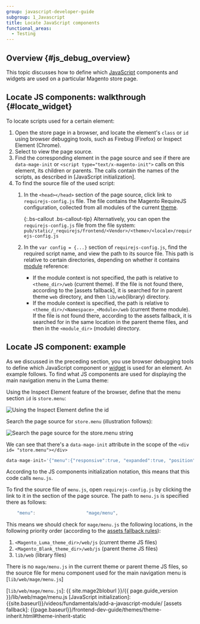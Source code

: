 ```yaml
---
group: javascript-developer-guide
subgroup: 1_Javascript
title: Locate JavaScript components
functional_areas:
  - Testing
---
```


## Overview {#js_debug_overview}

This topic discusses how to define which [JavaScript](https://glossary.magento.com/javascript) components and widgets are used on a particular Magento store page.

## Locate JS components: walkthrough {#locate_widget}

To locate scripts used for a certain element:

1. Open the store page in a browser, and locate the element\'s `class` or `id` using browser debugging tools, such as Firebug (Firefox) or Inspect Element (Chrome).
1. Select to view the page source.
1. Find the corresponding element in the page source and see if there are `data-mage-init` or `<script type="text/x-magento-init">` calls on this element, its children or parents. The calls contain the names of the scripts, as described in [JavaScript initialization].
1. To find the source file of the used script:
   1. In the `<head></head>` section of the page source, click link to `requirejs-config.js` file. The file contains the Magento RequireJS configuration, collected from all modules of the current [theme](https://glossary.magento.com/theme).

      {:.bs-callout .bs-callout-tip}
      Alternatively, you can open the `requirejs-config.js` file from the file system: `pub/static/_requirejs/frontend/<Vendor>/<theme>/<locale>/requirejs-config.js`

   1. In the `var config = {...}` section of `requirejs-config.js`, find the required script name, and view the path to its source file. This path is relative to certain directories, depending on whether it contains [module](https://glossary.magento.com/module) reference:
      -  If the module context is not specified, the path is relative to `<theme_dir>/web` (current theme). If the file is not found there, according to the [assets fallback], it is searched for in parent theme `web` directory, and then `lib/web`(library) directory.
      -  If the module context is specified, the path is relative to `<theme_dir>/<Namespace>_<Module>/web` (current theme module). If the file is not found there, according to the assets fallback, it is searched for in the same location in the parent theme files, and then in the `<module_dir>` (module) directory.

## Locate JS component: example

As we discussed in the preceding section, you use browser debugging tools to define which JavaScript component or [widget](https://glossary.magento.com/widget) is used for an element. An example follows. To find what JS components are used for displaying the main navigation menu in the Luma theme:

Using the Inspect Element feature of the browser, define that the menu section `id` is `store.menu`:

![Using the Inspect Element define the id]

Search the page source for `store.menu` (illustration follows):

![Search the page source for the store.menu string]

We can see that there\'s a `data-mage-init` attribute in the scope of the `<div id= "store.menu"></div>`

```js
data-mage-init='{"menu":{"responsive":true, "expanded":true, "position":{"my":"left top","at":"left bottom"}}}
```

According to the JS components initialization notation, this means that this code calls `menu.js`.

To find the source file of `menu.js`, open `requirejs-config.js` by clicking the link to it in the section of the page source. The path to `menu.js` is specified there as follows:

```js
    "menu":                   "mage/menu",
```

This means we should check for `mage/menu.js` the following locations, in the following priority order (according to the [assets fallback rules]):

1. `<Magento_Luma_theme_dir>/web/js` (current theme JS files)
1. `<Magento_Blank_theme_dir>/web/js` (parent theme JS files)
1. `lib/web` (library files)

There is no `mage/menu.js` in the current theme or parent theme JS files, so the source file for menu component used for the main navigation menu is [`lib/web/mage/menu.js`]

[Using the Inspect Element define the id]: {{site.baseurl}}/common/images/fdg_js_debug1.png
[Search the page source for the store.menu string]: {{site.baseurl}}/common/images/fdg_js_debug2.png
[assets fallback rules]: {{page.baseurl}}/frontend-dev-guide/themes/theme-inherit.html#theme-inherit-static
[`lib/web/mage/menu.js`]: {{ site.mage2bloburl }}/{{ page.guide_version }}/lib/web/mage/menu.js
[JavaScript initialization]: {{site.baseurl}}/videos/fundamentals/add-a-javascript-module/
[assets fallback]: {{page.baseurl}}/frontend-dev-guide/themes/theme-inherit.html#theme-inherit-static
